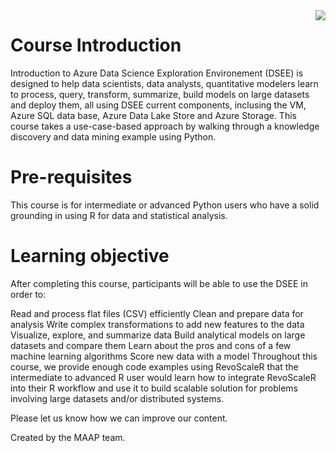 <img src="Resources/Images/management.png" align="right">

# Course Introduction
Introduction to Azure Data Science Exploration Environement (DSEE) is designed to help data scientists, data analysts, quantitative modelers learn to process, query, transform, summarize, build models on large datasets and deploy them, all using DSEE current components, inclusing the VM, Azure SQL data base, Azure Data Lake Store and Azure Storage. This course takes a use-case-based approach by walking through a knowledge discovery and data mining example using Python.

# Pre-requisites

This course is for intermediate or advanced Python users who have a solid grounding in using R for data and statistical analysis.


# Learning objective

After completing this course, participants will be able to use the DSEE in order to:

Read and process flat files (CSV) efficiently
Clean and prepare data for analysis
Write complex transformations to add new features to the data
Visualize, explore, and summarize data
Build analytical models on large datasets and compare them
Learn about the pros and cons of a few machine learning algorithms
Score new data with a model
Throughout this course, we provide enough code examples using RevoScaleR that the intermediate to advanced R user would learn how to integrate RevoScaleR into their R workflow and use it to build scalable solution for problems involving large datasets and/or distributed systems.

Please let us know how we can improve our content.

Created by the MAAP team.